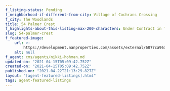 ```yaml
---
f_listing-status: Pending
f_neighborhood-if-different-from-city: Village of Cochrans Crossing
f_city: The Woodlands
title: 54 Palmer Crest
f_highlights-about-this-listing-max-200-characters: Under Contract in The Woodlands
slug: 54-palmer-crest
f_featured-image:
    url: >-
        https://development.nanproperties.com/assets/external/6077ca963b9ec914c351ba1a_60218bfd2f0e254-palmer-crest-1.jpeg
    alt: null
f_agent: cms/agents/nikki-hohman.md
updated-on: "2021-04-15T05:09:42.752Z"
created-on: "2021-04-15T05:09:42.752Z"
published-on: "2021-04-22T21:13:29.827Z"
layout: "[agent-featured-listings].html"
tags: agent-featured-listings
---
```

